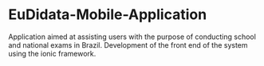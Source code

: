 # EuDidata-Mobile-Application
Application aimed at assisting users with the purpose of conducting school and national exams in Brazil. Development of the front end of the system using the ionic framework.
